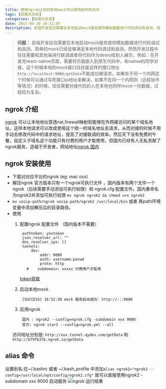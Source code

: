 ```yaml
---
title: 使用ngrok让你的本地mock可以提供给外网访问
tags: [前端大杂烩]
categories: [前端大杂烩]
date: 2017-04-26 16:51:07
description: 前端开发往往需要在本地启动mock服务提供模拟数据进行代码调试和自测。简单的mock已经足够满足本地代码调试和自测。然而开发过程中往往需要和其他端进行联调或者将代码作为demo给别人展示，例如：在开发完react-native页面，需要将页面嵌入到原生代码中，和native的同学对接，这个时候本地的mock接口往往是这样的接口地址 http://localhost:9000/getData 不能成功被请求，如果处于同一个内网这个时候可以通过写死接口ip地址来解决，如果不在同一个内网则（远程协作等情况）的时候，往往需要对接代码的人在本地也同样mock一份数据，过程较为复杂。
---
```


> __问题：__  前端开发往往需要在本地启动mock服务提供模拟数据进行代码调试和自测。简单的mock已经足够满足本地代码调试和自测。然而开发过程中往往需要和其他端进行联调或者将代码作为demo给别人展示，例如：在开发完react-native页面，需要将页面嵌入到原生代码中，和native的同学对接，这个时候本地的mock接口往往是这样的接口地址``http://localhost:9000/getData``不能成功被请求，如果处于同一个内网这个时候可以通过写死接口ip地址来解决，如果不在同一个内网则（远程协作等情况）的时候，往往需要对接代码的人在本地也同样mock一份数据，过程较为复杂。

## ngrok 介绍
[ngrok](https://ngrok.com/) 可以让本地地址穿透nat,firewall映射到能够在外网被访问的某个域名地址。这样本地请求可以改成使用这个统一的域名地址去请求，从而对接的时候不用手动去修改代码中的请求地址，提高了对接联调的效率。然后天下没有免费的午餐，自定义子域名这个功能只有付费的用户才能使用，但国内已经有人无私贡献了ngrok服务，造福于开发者，网站地址[ngrok 国内](http://qydev.com/)

## ngrok 安装使用
- 下载对对应平台的ngrok (eg: mac osx)
- 解压ngrok
  官方版本只有一个ngrok可执行文件 ，国内版本有两个文件一个ngrok（后续需要手动添加可执行权限）和 ngrok.cfg 配置文件。国内重命名为ngrok2并添加可执行权限  ``mv ngrok ngrok2 && chmod u+x ngrok2 ``
- ``mv unzip-path/ngrok unzip-path/ngrok2 /usr/local/bin``  或者 再path环境变量中添加解压后的目录路径。
- 使用
  1. 配置ngrok 配置文件 （国内版本不需要）
      ```
       authtoken: youtoken 
       json_resolver_url: ""
       dns_resolver_ips: []
       tunnels:
           dev:
               addr: 9000
               auth: username:paswd
               proto: http
         #    subdomain: xxxxx 付费用户才能用
      ```
      [token获取](https://dashboard.ngrok.com/auth)
  2.  启动本地mock 

      ```
       [SUCCESS] 16:52:38 mock 服务启动成功: http://:::9000
      ```

  3.  启用ngrok
       ```
        国内 : ngrok2 --config=ngrok.cfg -subdomain xxx 9000 
        官方: ngrok start --config=ngrok.yml --all
       ```
    访问地址分别是: ``http://xxx.tunnel.qydev.com/getData`` 和 ``http://b79fb37b.ngrok.io/getData``

## alias 命令
设置别名:在~/.bashrc 或者 ~/.bash_profile 中添加``alias ngrok2="ngrok2 --config=/usr/local/opt/config/ngrok2.cfg"`` 就可以直接使用ngrok2 -subdomain xxx 9000 启动服务
![ngrok 运行结果](http://rainypin.qiniudn.com/git_imgs/ngrok01.png)